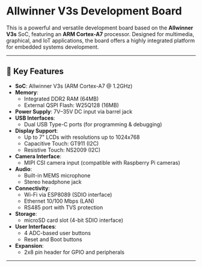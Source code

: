 # Allwinner V3s Development Board

This is a powerful and versatile development board based on the **Allwinner V3s** SoC, featuring an **ARM Cortex-A7** processor. Designed for multimedia, graphical, and IoT applications, the board offers a highly integrated platform for embedded systems development.

---

## 🔧 Key Features

- **SoC**: Allwinner V3s (ARM Cortex-A7 @ 1.2GHz)
- **Memory**:
  - Integrated DDR2 RAM (64MB)
  - External QSPI Flash: W25Q128 (16MB)
- **Power Supply**: 7V–35V DC input via barrel jack
- **USB Interfaces**:
  - Dual USB Type-C ports (for programming & debugging)
- **Display Support**:
  - Up to 7" LCDs with resolutions up to 1024x768
  - Capacitive Touch: GT911 (I2C)
  - Resistive Touch: NS2009 (I2C)
- **Camera Interface**:
  - MIPI CSI camera input (compatible with Raspberry Pi cameras)
- **Audio**:
  - Built-in MEMS microphone
  - Stereo headphone jack
- **Connectivity**:
  - Wi-Fi via ESP8089 (SDIO interface)
  - Ethernet 10/100 Mbps (LAN)
  - RS485 port with TVS protection
- **Storage**:
  - microSD card slot (4-bit SDIO interface)
- **User Interfaces**:
  - 4 ADC-based user buttons
  - Reset and Boot buttons
- **Expansion**:
  - 2x8 pin header for GPIO and peripherals

---
